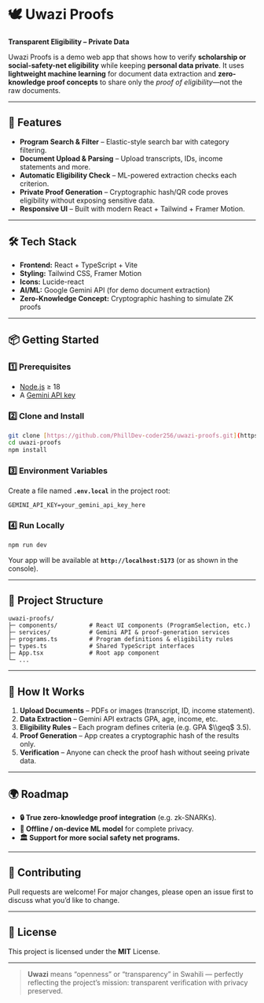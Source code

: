 # 🕊️ Uwazi Proofs

**Transparent Eligibility – Private Data**

Uwazi Proofs is a demo web app that shows how to verify **scholarship or social-safety-net eligibility** while keeping **personal data private**. It uses **lightweight machine learning** for document data extraction and **zero-knowledge proof concepts** to share only the *proof of eligibility*—not the raw documents.

---

## 🚀 Features

* **Program Search & Filter** – Elastic-style search bar with category filtering.
* **Document Upload & Parsing** – Upload transcripts, IDs, income statements and more.
* **Automatic Eligibility Check** – ML-powered extraction checks each criterion.
* **Private Proof Generation** – Cryptographic hash/QR code proves eligibility without exposing sensitive data.
* **Responsive UI** – Built with modern React + Tailwind + Framer Motion.

---

## 🛠️ Tech Stack

* **Frontend:** React + TypeScript + Vite
* **Styling:** Tailwind CSS, Framer Motion
* **Icons:** Lucide-react
* **AI/ML:** Google Gemini API (for demo document extraction)
* **Zero-Knowledge Concept:** Cryptographic hashing to simulate ZK proofs

---

## 📦 Getting Started

### 1️⃣ Prerequisites

* [Node.js](https://nodejs.org/) $\geq$ 18
* A [Gemini API key](https://ai.google.dev/)

### 2️⃣ Clone and Install

```bash
git clone [https://github.com/PhillDev-coder256/uwazi-proofs.git](https://github.com/PhillDev-coder256/uwazi-proofs.git)
cd uwazi-proofs
npm install
````

### 3️⃣ Environment Variables

Create a file named **`.env.local`** in the project root:

```
GEMINI_API_KEY=your_gemini_api_key_here
```

### 4️⃣ Run Locally

```bash
npm run dev
```

Your app will be available at **`http://localhost:5173`** (or as shown in the console).

-----

## 📂 Project Structure

```
uwazi-proofs/
├─ components/         # React UI components (ProgramSelection, etc.)
├─ services/           # Gemini API & proof-generation services
├─ programs.ts         # Program definitions & eligibility rules
├─ types.ts            # Shared TypeScript interfaces
├─ App.tsx             # Root app component
└─ ...
```

-----

## 🧩 How It Works

1.  **Upload Documents** – PDFs or images (transcript, ID, income statement).
2.  **Data Extraction** – Gemini API extracts GPA, age, income, etc.
3.  **Eligibility Rules** – Each program defines criteria (e.g. GPA $\\geq$ 3.5).
4.  **Proof Generation** – App creates a cryptographic hash of the results only.
5.  **Verification** – Anyone can check the proof hash without seeing private data.

-----

## 🌍 Roadmap

  * **🔒 True zero-knowledge proof integration** (e.g. zk-SNARKs).
  * **📱 Offline / on-device ML model** for complete privacy.
  * **🏛️ Support for more social safety net programs.**

-----

## 🤝 Contributing

Pull requests are welcome\! For major changes, please open an issue first to discuss what you’d like to change.

-----

## 📜 License

This project is licensed under the **MIT** License.

-----

> **Uwazi** means “openness” or “transparency” in Swahili — perfectly reflecting the project’s mission: transparent verification with privacy preserved.

```
```